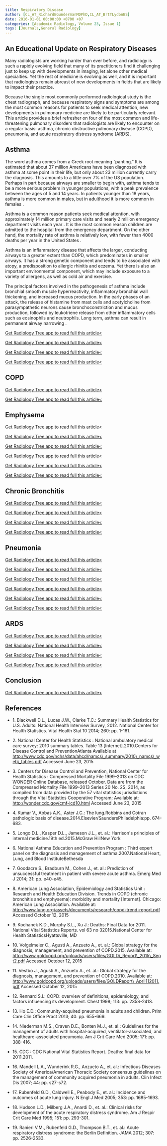 ```yaml
---
title: Respiratory Disease
author: [CL_AT_RichardBGundermanMDPhD,CL_AT_BrtTLydonBS]
date: 2016-01-01 00:00:00 +0700 +07
categories: [Academic Radiology, Volume 23, Issue 1]
tags: [Journals,General Radiology]
---
```

## An Educational Update on Respiratory Diseases

Many radiologists are working harder than ever before, and radiology is such a rapidly evolving field that many of its practitioners find it challenging just to keep up with developments in imaging, let alone other medical specialties. Yet the rest of medicine is evolving as well, and it is important that radiologists remain abreast of new developments in fields that are likely to impact their practice.

Because the single most commonly performed radiological study is the chest radiograph, and because respiratory signs and symptoms are among the most common reasons for patients to seek medical attention, new developments in pulmonary medicine are likely to be particularly relevant. This article provides a brief refresher on four of the most common and life-threatening pulmonary disorders that radiologists are likely to encounter on a regular basis: asthma, chronic obstructive pulmonary disease (COPD), pneumonia, and acute respiratory distress syndrome (ARDS).

## Asthma

The word asthma comes from a Greek root meaning “panting.” It is estimated that about 37 million Americans have been diagnosed with asthma at some point in their life, but only about 23 million currently carry the diagnosis. This amounts to a little over 7% of the US population. Perhaps in part because airways are smaller to begin with, asthma tends to be a more serious problem in younger populations, with a peak prevalence between the ages of 5 and 14 years. In patients younger than 18 years, asthma is more common in males, but in adulthood it is more common in females .

Asthma is a common reason patients seek medical attention, with approximately 14 million primary care visits and nearly 2 million emergency department visits each year . It is the most common reason children are admitted to the hospital from the emergency department. On the other hand, the mortality rate of asthma is relatively low, with fewer than 4000 deaths per year in the United States .

Asthma is an inflammatory disease that affects the larger, conducting airways to a greater extent than COPD, which predominates in smaller airways. It has a strong genetic component and tends to be associated with atopy, a predisposition to allergic rhinitis and eczema. Yet there is also an important environmental component, which may include exposure to a variety of allergens, as well as cold air and exercise.

The principal factors involved in the pathogenesis of asthma include bronchial smooth muscle hyperreactivity, inflammatory bronchial wall thickening, and increased mucus production. In the early phases of an attack, the release of histamine from mast cells and acetylcholine from parasympathetic neurons cause bronchoconstriction and mucus production, followed by leukotriene release from other inflammatory cells such as eosinophils and neutrophils. Long term, asthma can result in permanent airway narrowing .

[Get Radiology Tree app to read full this article<](https://clinicalpub.com/app)

[Get Radiology Tree app to read full this article<](https://clinicalpub.com/app)

[Get Radiology Tree app to read full this article<](https://clinicalpub.com/app)

[Get Radiology Tree app to read full this article<](https://clinicalpub.com/app)

## COPD

[Get Radiology Tree app to read full this article<](https://clinicalpub.com/app)

[Get Radiology Tree app to read full this article<](https://clinicalpub.com/app)

## Emphysema

[Get Radiology Tree app to read full this article<](https://clinicalpub.com/app)

[Get Radiology Tree app to read full this article<](https://clinicalpub.com/app)

[Get Radiology Tree app to read full this article<](https://clinicalpub.com/app)

[Get Radiology Tree app to read full this article<](https://clinicalpub.com/app)

[Get Radiology Tree app to read full this article<](https://clinicalpub.com/app)

[Get Radiology Tree app to read full this article<](https://clinicalpub.com/app)

## Chronic Bronchitis

[Get Radiology Tree app to read full this article<](https://clinicalpub.com/app)

[Get Radiology Tree app to read full this article<](https://clinicalpub.com/app)

[Get Radiology Tree app to read full this article<](https://clinicalpub.com/app)

[Get Radiology Tree app to read full this article<](https://clinicalpub.com/app)

## Pneumonia

[Get Radiology Tree app to read full this article<](https://clinicalpub.com/app)

[Get Radiology Tree app to read full this article<](https://clinicalpub.com/app)

[Get Radiology Tree app to read full this article<](https://clinicalpub.com/app)

[Get Radiology Tree app to read full this article<](https://clinicalpub.com/app)

[Get Radiology Tree app to read full this article<](https://clinicalpub.com/app)

[Get Radiology Tree app to read full this article<](https://clinicalpub.com/app)

## ARDS

[Get Radiology Tree app to read full this article<](https://clinicalpub.com/app)

[Get Radiology Tree app to read full this article<](https://clinicalpub.com/app)

[Get Radiology Tree app to read full this article<](https://clinicalpub.com/app)

[Get Radiology Tree app to read full this article<](https://clinicalpub.com/app)

## Conclusion

[Get Radiology Tree app to read full this article<](https://clinicalpub.com/app)

## References

- 1\. Blackwell D.L., Lucas J.W., Clarke T.C.: Summary Health Statistics for U.S. Adults: National Health Interview Survey, 2012. National Center for Health Statistics. Vital Health Stat 10 2014; 260: pp. 1-161.


- 2\. National Center for Health Statistics : National ambulatory medical care survey: 2010 summary tables. Table 13 \[Internet\].2010.Centers for Disease Control and PreventionAtlanta Available at http://www.cdc.gov/nchs/data/ahcd/namcs\_summary/2010\_namcs\_web\_tables.pdf Accessed June 23, 2015


- 3\. Centers for Disease Control and Prevention, National Center for Health Statistics : Compressed Mortality File 1999–2013 on CDC WONDER Online Database, released October. Data are from the Compressed Mortality File 1999–2013 Series 20 No. 2S, 2014, as compiled from data provided by the 57 vital statistics jurisdictions through the Vital Statistics Cooperative Program; Available at: http://wonder.cdc.gov/cmf-icd10.html Accessed June 23, 2015


- 4\. Kumar V., Abbas A.K., Aster J.C.: The lung.Robbins and Cotran pathologic basis of disease.2014.Elsevier/SaundersPhiladelphia:pp. 674-683.


- 5\. Longo D.L., Kasper D.L., Jameson J.L., et. al.: Harrison's principles of internal medicine.19th ed.2015.McGraw HillNew York


- 6\. National Asthma Education and Prevention Program : Third expert panel on the diagnosis and management of asthma.2007.National Heart, Lung, and Blood InstituteBethesda


- 7\. Goodacre S., Bradburn M., Cohen J., et. al.: Prediction of unsuccessful treatment in patient with severe acute asthma. Emerg Med J 2014; 31: pp. e40-e45.


- 8\. American Lung Association, Epidemiology and Statistics Unit : Research and Health Education Division. Trends in COPD (chronic bronchitis and emphysema): morbidity and mortality \[Internet\]. Chicago: American Lung Association. Available at: http://www.lung.org/assets/documents/research/copd-trend-report.pdf Accessed October 12, 2015


- 9\. Kochanek K.D., Murphy S.L., Xu J.: Deaths: Final Data for 2011. National Vital Statistics Reports. vol 63 no 32015.National Center for Health StatisticsHyattsville, MD


- 10\. Volgelmeier C., Agusti A., Anzueto A., et. al.: Global strategy for the diagnosis, management, and prevention of COPD.2015. Available at: http://www.goldcopd.org/uploads/users/files/GOLD\_Report\_2015\_Sept2.pdf Accessed October 12, 2015


- 11\. Vestbo J., Agusti A., Anzueto A., et. al.: Global strategy for the diagnosis, management, and prevention of COPD.2010. Available at: http://www.goldcopd.org/uploads/users/files/GOLDReport\_April112011.pdf Accessed October 12, 2015


- 12\. Rennard S.I.: COPD: overview of definitions, epidemiology, and factors influencing its development. Chest 1998; 113: pp. 235S-241S.


- 13\. Ho E.D.: Community-acquired pneumonia in adults and children. Prim Care Clin Office Pract 2013; 40: pp. 655-669.


- 14\. Niederman M.S., Craven D.E., Bonten M.J., et. al.: Guidelines for the management of adults with hospital-acquired, ventilator-associated, and healthcare-associated pneumonia. Am J Crit Care Med 2005; 171: pp. 388-416.


- 15\. CDC : CDC National Vital Statistics Report. Deaths: final data for 2011.2011.


- 16\. Mandell L.A., Wunderink R.G., Anzueto A., et. al.: Infectious Diseases Society of America/American Thoracic Society consensus guidelines on the management of community acquired pneumonia in adults. Clin Infect Dis 2007; 44: pp. s27-s72.


- 17\. Rubenfeld G.D., Caldwell E., Peabody E., et. al.: Incidence and outcomes of acute lung injury. N Engl J Med 2005; 353: pp. 1685-1693.


- 18\. Hudson L.D., Milberg J.A., Anardi D., et. al.: Clinical risks for development of the acute respiratory distress syndrome. Am J Respir Crit Care Med 1995; 151: pp. 293-301.


- 19\. Ranieri V.M., Rubenfeld G.D., Thompson B.T., et. al.: Acute respiratory distress syndrome: the Berlin Definition. JAMA 2012; 307: pp. 2526-2533.